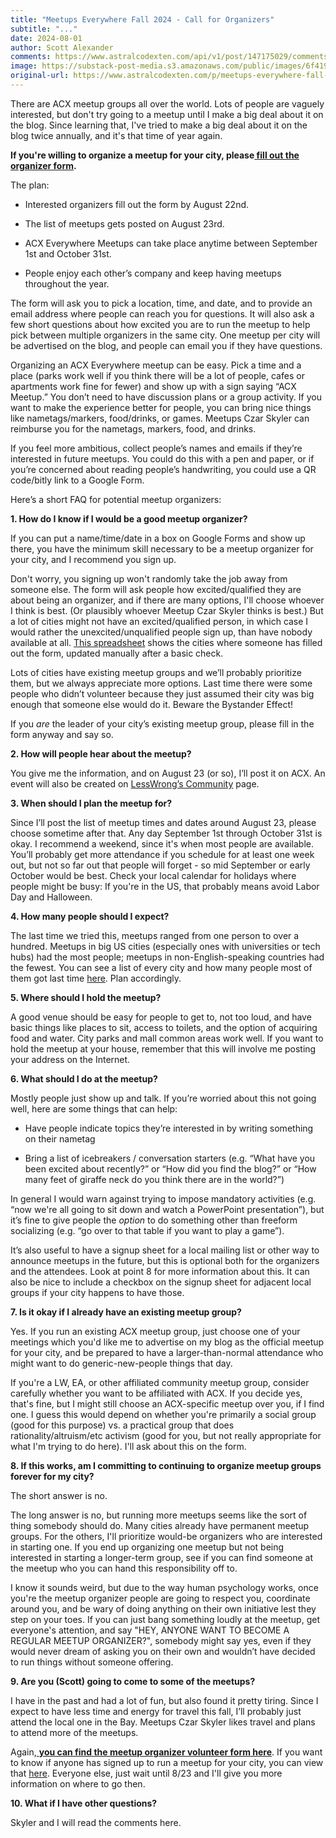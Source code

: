 ```yaml
---
title: "Meetups Everywhere Fall 2024 - Call for Organizers"
subtitle: "..."
date: 2024-08-01
author: Scott Alexander
comments: https://www.astralcodexten.com/api/v1/post/147175029/comments?&all_comments=true
image: https://substack-post-media.s3.amazonaws.com/public/images/6f419a07-fa51-4129-be8f-988f563fa474_1000x667.jpeg
original-url: https://www.astralcodexten.com/p/meetups-everywhere-fall-2024-call
---
```

There are ACX meetup groups all over the world. Lots of people are vaguely interested, but don't try going to a meetup until I make a big deal about it on the blog. Since learning that, I've tried to make a big deal about it on the blog twice annually, and it's that time of year again.

**If you're willing to organize a meetup for your city, please[ fill out the organizer form](https://docs.google.com/forms/d/e/1FAIpQLSc48qgxgm8lW42ZEe1HmoGP7PIo_jwWk7OBnB4anEjHSPoVsQ/viewform?usp=sf_link).**

The plan:

  * Interested organizers fill out the form by August 22nd.

  * The list of meetups gets posted on August 23rd.

  * ACX Everywhere Meetups can take place anytime between September 1st and October 31st.

  * People enjoy each other’s company and keep having meetups throughout the year.




The form will ask you to pick a location, time, and date, and to provide an email address where people can reach you for questions. It will also ask a few short questions about how excited you are to run the meetup to help pick between multiple organizers in the same city. One meetup per city will be advertised on the blog, and people can email you if they have questions.

Organizing an ACX Everywhere meetup can be easy. Pick a time and a place (parks work well if you think there will be a lot of people, cafes or apartments work fine for fewer) and show up with a sign saying “ACX Meetup.” You don’t need to have discussion plans or a group activity. If you want to make the experience better for people, you can bring nice things like nametags/markers, food/drinks, or games. Meetups Czar Skyler can reimburse you for the nametags, markers, food, and drinks.

If you feel more ambitious, collect people’s names and emails if they’re interested in future meetups. You could do this with a pen and paper, or if you’re concerned about reading people’s handwriting, you could use a QR code/bitly link to a Google Form.

Here’s a short FAQ for potential meetup organizers:

**1\. How do I know if I would be a good meetup organizer?**

If you can put a name/time/date in a box on Google Forms and show up there, you have the minimum skill necessary to be a meetup organizer for your city, and I recommend you sign up. 

Don't worry, you signing up won't randomly take the job away from someone else. The form will ask people how excited/qualified they are about being an organizer, and if there are many options, I'll choose whoever I think is best. (Or plausibly whoever Meetup Czar Skyler thinks is best.) But a lot of cities might not have an excited/qualified person, in which case I would rather the unexcited/unqualified people sign up, than have nobody available at all. [This spreadsheet](https://docs.google.com/spreadsheets/d/1R4ksvZBJd4HhXgCELeQ8oJMT06Z1y4iunuyO8xmYrQA/edit?gid=0#gid=0) shows the cities where someone has filled out the form, updated manually after a basic check. 

Lots of cities have existing meetup groups and we’ll probably prioritize them, but we always appreciate more options. Last time there were some people who didn’t volunteer because they just assumed their city was big enough that someone else would do it. Beware the Bystander Effect!

If you _are_ the leader of your city’s existing meetup group, please fill in the form anyway and say so. 

**2\. How will people hear about the meetup?**

You give me the information, and on August 23 (or so), I’ll post it on ACX. An event will also be created on [LessWrong’s Community](https://www.lesswrong.com/community) page. 

**3\. When should I plan the meetup for?**

Since I’ll post the list of meetup times and dates around August 23, please choose sometime after that. Any day September 1st through October 31st is okay. I recommend a weekend, since it's when most people are available. You’ll probably get more attendance if you schedule for at least one week out, but not so far out that people will forget - so mid September or early October would be best. Check your local calendar for holidays where people might be busy: If you're in the US, that probably means avoid Labor Day and Halloween.

**4\. How many people should I expect?**

The last time we tried this, meetups ranged from one person to over a hundred. Meetups in big US cities (especially ones with universities or tech hubs) had the most people; meetups in non-English-speaking countries had the fewest. You can see a list of every city and how many people most of them got last time [here](https://docs.google.com/spreadsheets/d/1awPp1g2YigcGXOqaLPb8ecED0kRra9Q_KRcG-uyHomA/edit?usp=sharing). Plan accordingly. 

**5\. Where should I hold the meetup?**

A good venue should be easy for people to get to, not too loud, and have basic things like places to sit, access to toilets, and the option of acquiring food and water. City parks and mall common areas work well. If you want to hold the meetup at your house, remember that this will involve me posting your address on the Internet.

**6\. What should I do at the meetup?**

Mostly people just show up and talk. If you’re worried about this not going well, here are some things that can help:

  * Have people indicate topics they’re interested in by writing something on their nametag

  * Bring a list of icebreakers / conversation starters (e.g. “What have you been excited about recently?” or “How did you find the blog?” or “How many feet of giraffe neck do you think there are in the world?”)




In general I would warn against trying to impose mandatory activities (e.g. “now we're all going to sit down and watch a PowerPoint presentation”), but it’s fine to give people the _option_ to do something other than freeform socializing (e.g. “go over to that table if you want to play a game”).

It’s also useful to have a signup sheet for a local mailing list or other way to announce meetups in the future, but this is optional both for the organizers and the attendees. Look at point 8 for more information about this. It can also be nice to include a checkbox on the signup sheet for adjacent local groups if your city happens to have those.

**7\. Is it okay if I already have an existing meetup group?**

Yes. If you run an existing ACX meetup group, just choose one of your meetings which you'd like me to advertise on my blog as the official meetup for your city, and be prepared to have a larger-than-normal attendance who might want to do generic-new-people things that day.

If you're a LW, EA, or other affiliated community meetup group, consider carefully whether you want to be affiliated with ACX. If you decide yes, that's fine, but I might still choose an ACX-specific meetup over you, if I find one. I guess this would depend on whether you're primarily a social group (good for this purpose) vs. a practical group that does rationality/altruism/etc activism (good for you, but not really appropriate for what I'm trying to do here). I'll ask about this on the form.

**8\. If this works, am I committing to continuing to organize meetup groups forever for my city?**

The short answer is no.

The long answer is no, but running more meetups seems like the sort of thing somebody should do. Many cities already have permanent meetup groups. For the others, I'll prioritize would-be organizers who are interested in starting one. If you end up organizing one meetup but not being interested in starting a longer-term group, see if you can find someone at the meetup who you can hand this responsibility off to.

I know it sounds weird, but due to the way human psychology works, once you're the meetup organizer people are going to respect you, coordinate around you, and be wary of doing anything on their own initiative lest they step on your toes. If you can just bang something loudly at the meetup, get everyone's attention, and say "HEY, ANYONE WANT TO BECOME A REGULAR MEETUP ORGANIZER?", somebody might say yes, even if they would never dream of asking you on their own and wouldn’t have decided to run things without someone offering. 

**9\. Are you (Scott) going to come to some of the meetups?**

I have in the past and had a lot of fun, but also found it pretty tiring. Since I expect to have less time and energy for travel this fall, I’ll probably just attend the local one in the Bay. Meetups Czar Skyler likes travel and plans to attend more of the meetups.

Again,[ ](https://docs.google.com/forms/d/e/1FAIpQLSc48qgxgm8lW42ZEe1HmoGP7PIo_jwWk7OBnB4anEjHSPoVsQ/viewform?usp=sf_link)**[you can find the meetup organizer volunteer form here](https://docs.google.com/forms/d/e/1FAIpQLSc48qgxgm8lW42ZEe1HmoGP7PIo_jwWk7OBnB4anEjHSPoVsQ/viewform?usp=sf_link)**. If you want to know if anyone has signed up to run a meetup for your city, you can view that [here](https://docs.google.com/spreadsheets/d/1R4ksvZBJd4HhXgCELeQ8oJMT06Z1y4iunuyO8xmYrQA/edit?gid=0#gid=0). Everyone else, just wait until 8/23 and I'll give you more information on where to go then.

**10\. What if I have other questions?**

Skyler and I will read the comments here.
